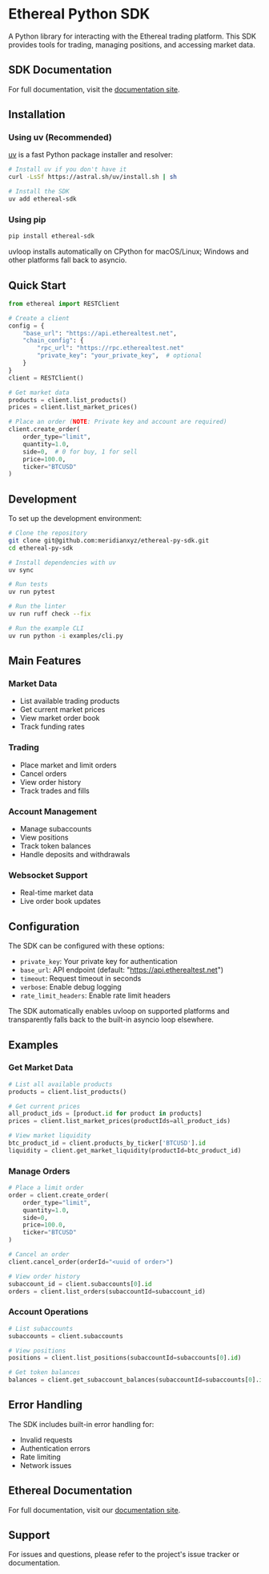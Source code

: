 # Ethereal Python SDK

A Python library for interacting with the Ethereal trading platform. This SDK provides tools for trading, managing positions, and accessing market data.

## SDK Documentation

For full documentation, visit the [documentation site](https://meridianxyz.github.io/ethereal-py-sdk/).

## Installation

### Using uv (Recommended)

[uv](https://github.com/astral-sh/uv) is a fast Python package installer and resolver:

```bash
# Install uv if you don't have it
curl -LsSf https://astral.sh/uv/install.sh | sh

# Install the SDK
uv add ethereal-sdk
```

### Using pip

```bash
pip install ethereal-sdk
```

uvloop installs automatically on CPython for macOS/Linux; Windows and other platforms fall back to asyncio.

## Quick Start

```python
from ethereal import RESTClient

# Create a client
config = {
    "base_url": "https://api.etherealtest.net",
    "chain_config": {
        "rpc_url": "https://rpc.etherealtest.net"
        "private_key": "your_private_key",  # optional
    }
}
client = RESTClient()

# Get market data
products = client.list_products()
prices = client.list_market_prices()

# Place an order (NOTE: Private key and account are required)
client.create_order(
    order_type="limit",
    quantity=1.0,
    side=0,  # 0 for buy, 1 for sell
    price=100.0,
    ticker="BTCUSD"
)
```

## Development

To set up the development environment:

```bash
# Clone the repository
git clone git@github.com:meridianxyz/ethereal-py-sdk.git
cd ethereal-py-sdk

# Install dependencies with uv
uv sync

# Run tests
uv run pytest

# Run the linter
uv run ruff check --fix

# Run the example CLI
uv run python -i examples/cli.py
```

## Main Features

### Market Data

- List available trading products
- Get current market prices
- View market order book
- Track funding rates

### Trading

- Place market and limit orders
- Cancel orders
- View order history
- Track trades and fills

### Account Management

- Manage subaccounts
- View positions
- Track token balances
- Handle deposits and withdrawals

### Websocket Support

- Real-time market data
- Live order book updates

## Configuration

The SDK can be configured with these options:

- `private_key`: Your private key for authentication
- `base_url`: API endpoint (default: "https://api.etherealtest.net")
- `timeout`: Request timeout in seconds
- `verbose`: Enable debug logging
- `rate_limit_headers`: Enable rate limit headers

The SDK automatically enables uvloop on supported platforms and transparently falls back to the built-in asyncio loop elsewhere.

## Examples

### Get Market Data

```python
# List all available products
products = client.list_products()

# Get current prices
all_product_ids = [product.id for product in products]
prices = client.list_market_prices(productIds=all_product_ids)

# View market liquidity
btc_product_id = client.products_by_ticker['BTCUSD'].id
liquidity = client.get_market_liquidity(productId=btc_product_id)
```

### Manage Orders

```python
# Place a limit order
order = client.create_order(
    order_type="limit",
    quantity=1.0,
    side=0,
    price=100.0,
    ticker="BTCUSD"
)

# Cancel an order
client.cancel_order(orderId="<uuid of order>")

# View order history
subaccount_id = client.subaccounts[0].id
orders = client.list_orders(subaccountId=subaccount_id)
```

### Account Operations

```python
# List subaccounts
subaccounts = client.subaccounts

# View positions
positions = client.list_positions(subaccountId=subaccounts[0].id)

# Get token balances
balances = client.get_subaccount_balances(subaccountId=subaccounts[0].id)
```

## Error Handling

The SDK includes built-in error handling for:

- Invalid requests
- Authentication errors
- Rate limiting
- Network issues

## Ethereal Documentation

For full documentation, visit our [documentation site](https://docs.ethereal.trade).

## Support

For issues and questions, please refer to the project's issue tracker or documentation.
